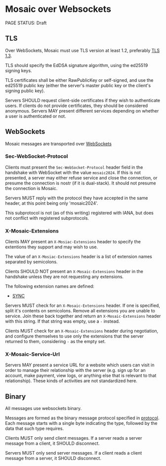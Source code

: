 # Mosaic over Websockets

<status>PAGE STATUS: Draft</status>

## TLS

Over WebSockets, Mosaic must use TLS version at least 1.2, preferably
[TLS 1.3](https://datatracker.ietf.org/doc/html/rfc8446).

TLS should specify the EdDSA signature algorithm, using the ed25519 signing
keys.

TLS certificates shall be either RawPublicKey or self-signed, and use
the ed25519 public key (either the server's master public key or the client's
signing public key).

Servers SHOULD request client-side certificates if they wish to authenticate
users. If clients do not provide certificates, they should be considered
anonymous. Servers MAY present different services depending on whether a user is
authenticated or not.


## WebSockets

Mosaic messages are transported over
[WebSockets](https://datatracker.ietf.org/doc/html/rfc6455)

### Sec-WebSocket-Protocol

Clients must present the `Sec-WebSocket-Protocol` header field in the
handshake with WebSocket with the value `mosaic2024`. If this is not
presented, a server may either refuse service and close the connection,
or presume the connection is nostr (if it is dual-stack). It should not
presume the connection is Mosaic.

Servers MUST reply with the protocol they have accepted in the same
header, at this point being only 'mosaic2024'.

This subprotocol is not (as of this writing) registered with IANA, but does
not conflict with registered subprotocols.

### X-Mosaic-Extensions

Clients MAY present an `X-Mosiac-Extensions` header to specify the extentions
they support and may wish to use.

The value of an `X-Mosiac-Extensions` header is a list of extension names
separated by semicolons.

Clients SHOULD NOT present an `X-Mosaic-Extensions` header in the handshake
unless they are not requesting any extensions.

The following extension names are defined:

* [SYNC](sync_protocol_extension.md)

Servers MUST check for an `X-Mosaic-Extensions` header. If one is specified,
split it's contents on semicolons. Remove all extensions you are unable to
service. Join these back together and return an `X-Mosaic-Extensions`
header with this string. If that string was empty, use a `-` instead.

Clients MUST check for an `X-Mosaic-Extensions` header during negotiation,
and configure themselves to use only the extensions that the server returned
to them, considering `-` as the empty set.

### X-Mosaic-Service-Url

Servers MAY present a service URL for a website which users can visit in
order to manage their relationship with the server (e.g. sign up for an
account, make payment, view logs, or anything else that is relevant to
that relationship). These kinds of activities are not standardized here.

## Binary

All messages use websockets binary.

Messages are formed as the binary message protocol specified in
[protocol](protocol.md). Each message starts with a single byte indicating
the type, followed by the data that such type requires.

Clients MUST only send client messages. If a server reads a server message
from a client, it SHOULD disconnect.

Servers MUST only send server messages. If a client reads a client message
from a server, it SHOULD disconnect.
